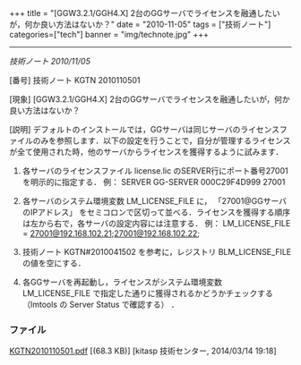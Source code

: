 +++
title = "[GGW3.2.1/GGH4.X] 2台のGGサーバでライセンスを融通したいが，何か良い方法はないか？"
date = "2010-11-05"
tags = ["技術ノート"]
categories=["tech"]
banner = "img/technote.jpg"
+++

-----------------------------------------------------------------------------------

*技術ノート
2010/11/05*


[番号]
技術ノート KGTN 2010110501

[現象]
[GGW3.2.1/GGH4.X]
2台のGGサーバでライセンスを融通したいが，何か良い方法はないか？

[説明]
デフォルトのインストールでは，GGサーバは同じサーバのライセンスファイルのみを参照します．以下の設定を行うことで，自分が管理するライセンスが全て使用された時，他のサーバからライセンスを獲得するように試みます．

1) 各サーバのライセンスファイル license.lic
のSERVER行にポート番号27001を明示的に指定する．
例： SERVER GG-SERVER 000C29F4D999 27001

2) 各サーバのシステム環境変数 LM_LICENSE_FILE に，
「27001@GGサーバのIPアドレス」
をセミコロンで区切って並べる．ライセンスを獲得する順序は左から右で，各サーバの設定内容には注意する．
例： LM_LICENSE_FILE = 27001@192.168.102.21;27001@192.168.102.22;

3) 技術ノート KGTN#2010041502 を参考に，レジストリ BLM_LICENSE_FILE
の値を空にする．

4) 各GGサーバを再起動し，ライセンスがシステム環境変数 LM_LICENSE_FILE
で指定した通りに獲得されるかどうかチェックする （lmtools の Server
Status で確認する） ．


### ファイル





[KGTN2010110501.pdf](http://techreport.kitasp.net/attachments/download/1617/KGTN2010110501.pdf)
 [(68.3 KB)] [kitasp 技術センター, 2014/03/14
19:18]
